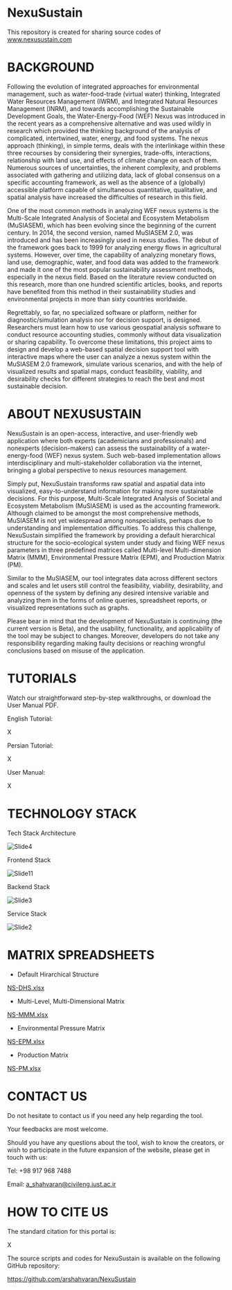 # NexuSustain
This repository is created for sharing source codes of www.nexusustain.com


# BACKGROUND
Following the evolution of integrated approaches for environmental management, such as water-food-trade (virtual water) thinking, Integrated Water Resources Management (IWRM), and Integrated Natural Resources Management (INRM), and towards accomplishing the Sustainable Development Goals, the Water-Energy-Food (WEF) Nexus was introduced in the recent years as a comprehensive alternative and was used wildly in research which provided the thinking background of the analysis of complicated, intertwined, water, energy, and food systems. The nexus approach (thinking), in simple terms, deals with the interlinkage within these three recourses by considering their synergies, trade-offs, interactions, relationship with land use, and effects of climate change on each of them. Numerous sources of uncertainties, the inherent complexity, and problems associated with gathering and utilizing data, lack of global consensus on a specific accounting framework, as well as the absence of a (globally) accessible platform capable of simultaneous quantitative, qualitative, and spatial analysis have increased the difficulties of research in this field.

One of the most common methods in analyzing WEF nexus systems is the Multi-Scale Integrated Analysis of Societal and Ecosystem Metabolism (MuSIASEM), which has been evolving since the beginning of the current century. In 2014, the second version, named MuSIASEM 2.0, was introduced and has been increasingly used in nexus studies. The debut of the framework goes back to 1999 for analyzing energy flows in agricultural systems. However, over time, the capability of analyzing monetary flows, land use, demographic, water, and food data was added to the framework and made it one of the most popular sustainability assessment methods, especially in the nexus field. Based on the literature review conducted on this research, more than one hundred scientific articles, books, and reports have benefited from this method in their sustainability studies and environmental projects in more than sixty countries worldwide.

Regrettably, so far, no specialized software or platform, neither for diagnostic/simulation analysis nor for decision support, is designed. Researchers must learn how to use various geospatial analysis software to conduct resource accounting studies, commonly without data visualization or sharing capability. To overcome these limitations, this project aims to design and develop a web-based spatial decision support tool with interactive maps where the user can analyze a nexus system within the MuSIASEM 2.0 framework, simulate various scenarios, and with the help of visualized results and spatial maps, conduct feasibility, viability, and desirability checks for different strategies to reach the best and most sustainable decision.


# ABOUT NEXUSUSTAIN
NexuSustain is an open-access, interactive, and user-friendly web application where both experts (academicians and professionals) and nonexperts (decision-makers) can assess the sustainability of a water-energy-food (WEF) nexus system. Such web-based implementation allows interdisciplinary and multi-stakeholder collaboration via the internet, bringing a global perspective to nexus resources management. 

Simply put, NexuSustain transforms raw spatial and aspatial data into visualized, easy-to-understand information for making more sustainable decisions. For this purpose, Multi-Scale Integrated Analysis of Societal and Ecosystem Metabolism (MuSIASEM) is used as the accounting framework. Although claimed to be amongst the most comprehensive methods, MuSIASEM is not yet widespread among nonspecialists, perhaps due to understanding and implementation difficulties. To address this challenge, NexuSustain simplified the framework by providing a default hierarchical structure for the socio-ecological system under study and fixing WEF nexus parameters in three predefined matrices called Multi-level Multi-dimension Matrix (MMM), Environmental Pressure Matrix (EPM), and Production Matrix (PM). 

Similar to the MuSIASEM, our tool integrates data across different sectors and scales and let users still control the feasibility, viability, desirability, and openness of the system by defining any desired intensive variable and analyzing them in the forms of online queries, spreadsheet reports, or visualized representations such as graphs.

Please bear in mind that the development of NexuSustain is continuing (the current version is Beta), and the usability, functionality, and applicability of the tool may be subject to changes. Moreover, developers do not take any responsibility regarding making faulty decisions or reaching wrongful conclusions based on misuse of the application.


# TUTORIALS
Watch our straightforward step-by-step walkthroughs, or download the User Manual PDF.

English Tutorial:

X

Persian Tutorial:

X

User Manual:

X


# TECHNOLOGY STACK


Tech Stack Architecture


![Slide4](https://user-images.githubusercontent.com/61093183/126519961-7818a733-5bd5-44cd-be82-7d5ce2eb2c5a.PNG)


Frontend Stack


![Slide11](https://user-images.githubusercontent.com/61093183/126520090-0259be97-f911-4f12-83de-602d38217b1c.PNG)


Backend Stack


![Slide3](https://user-images.githubusercontent.com/61093183/126520158-0f1e37f8-f04d-4607-bae1-4fffa51371a5.PNG)


Service Stack


![Slide2](https://user-images.githubusercontent.com/61093183/126520225-7a54ef99-285a-4da4-bc4d-5046e40f7e5e.PNG)


# MATRIX SPREADSHEETS

* Default Hirarchical Structure

[NS-DHS.xlsx](https://github.com/arshahvaran/NexuSustain/files/6911077/NS-DHS.xlsx)

* Multi-Level, Multi-Dimensional Matrix

[NS-MMM.xlsx](https://github.com/arshahvaran/NexuSustain/files/6911081/NS-MMM.xlsx)

* Environmental Pressure Matrix

[NS-EPM.xlsx](https://github.com/arshahvaran/NexuSustain/files/6911078/NS-EPM.xlsx)

* Production Matrix

[NS-PM.xlsx](https://github.com/arshahvaran/NexuSustain/files/6911080/NS-PM.xlsx)


# CONTACT US
Do not hesitate to contact us if you need any help regarding the tool. 

Your feedbacks are most welcome.

Should you have any questions about the tool, wish to know the creators, or wish to participate in the future expansion of the website, please get in touch with us:

Tel: +98 917 968 7488

Email: a_shahvaran@civileng.iust.ac.ir


# HOW TO CITE US
The standard citation for this portal is:

X

The source scripts and codes for NexuSustain is available on the following GitHub repository:

https://github.com/arshahvaran/NexuSustain

